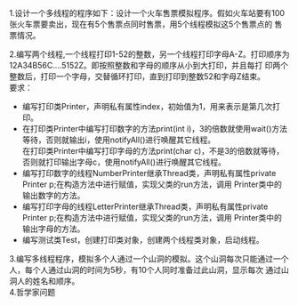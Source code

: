 1.设计一个多线程的程序如下：设计一个火车售票模拟程序。假如火车站要有100张火车票要卖出，现在有5个售票点同时售票，用5个线程模拟这5个售票点的
售票情况。

2.编写两个线程,一个线程打印1-52的整数，另一个线程打印字母A-Z。打印顺序为12A34B56C….5152Z。即按照整数和字母的顺序从小到大打印，并且每打
印两个整数后，打印一个字母，交替循环打印，直到打印到整数52和字母Z结束。  
要求：  
* 编写打印类Printer，声明私有属性index，初始值为1，用来表示是第几次打印。  
* 在打印类Printer中编写打印数字的方法print(int i)，3的倍数就使用wait()方法等待，否则就输出i，使用notifyAll()进行唤醒其它线程。  
  在打印类Printer中编写打印字母的方法print(char c)，不是3的倍数就等待，否则就打印输出字母c，使用notifyAll()进行唤醒其它线程。  
* 编写打印数字的线程NumberPrinter继承Thread类，声明私有属性private Printer p;在构造方法中进行赋值，实现父类的run方法，调用
    Printer类中的输出数字的方法。  
* 编写打印字母的线程LetterPrinter继承Thread类，声明私有属性private Printer p;在构造方法中进行赋值，实现父类的run方法，调用
    Printer类中的输出字母的方法。  
* 编写测试类Test，创建打印类对象，创建两个线程类对象，启动线程。     
 
3.编写多线程程序，模拟多个人通过一个山洞的模拟。这个山洞每次只能通过一个人，每个人通过山洞的时间为5秒，有10个人同时准备过此山洞，显示每次
通过山洞人的姓名和顺序。  
4.哲学家问题



  